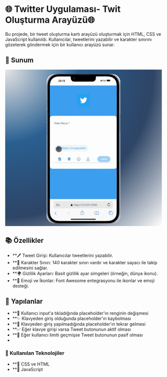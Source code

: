 # 🌐 Twitter Uygulaması- Twit Oluşturma Arayüzü🌐

Bu projede, bir tweet oluşturma kartı arayüzü oluşturmak için HTML, CSS ve JavaScript kullanıldı. 
Kullanıcılar, tweetlerini yazabilir ve karakter sınırını gözeterek göndermek için bir kullanıcı arayüzü sunar.

## 💼 Sunum
![](twitter.gif)




## 📚 Özellikler

- **🖊️ Tweet Girişi: Kullanıcılar tweetlerini yazabilir.
- **🔄 Karakter Sınırı: 140 karakter sınırı vardır ve karakter sayacı ile takip edilmesini sağlar.
- **🌍 Gizlilik Ayarları: Basit gizlilik ayar simgeleri (örneğin, dünya ikonu).
- **🎈 Emoji ve İkonlar: Font Awesome entegrasyonu ile ikonlar ve emoji desteği.


## 📝 Yapılanlar

- **🎨 Kullanıcı input'a tıkladığında placeholder'ın renginin değişmesi
- **✨ Klavyeden giriş olduğunda placeholder'ın kaybolması
- **🔄 Klavyeden giriş yapılmadığında placeholder'ın tekrar gelmesi
- **✅ Eğer klavye girişi varsa Tweet butonunun aktif olması
- **🚫 Eğer kullanıcı limiti geçmişse Tweet butonunun pasif olması
- 

### 🔧 Kullanılan Teknolojiler

- **🎨 CSS ve HTML
- **🧠 JavaScript






















  
